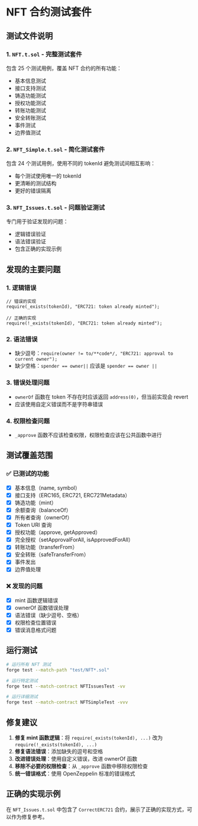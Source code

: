 # NFT 合约测试套件

## 测试文件说明

### 1. `NFT.t.sol` - 完整测试套件
包含 25 个测试用例，覆盖 NFT 合约的所有功能：
- 基本信息测试
- 接口支持测试
- 铸造功能测试
- 授权功能测试
- 转账功能测试
- 安全转账测试
- 事件测试
- 边界值测试

### 2. `NFT_Simple.t.sol` - 简化测试套件
包含 24 个测试用例，使用不同的 tokenId 避免测试间相互影响：
- 每个测试使用唯一的 tokenId
- 更清晰的测试结构
- 更好的错误隔离

### 3. `NFT_Issues.t.sol` - 问题验证测试
专门用于验证发现的问题：
- 逻辑错误验证
- 语法错误验证
- 包含正确的实现示例

## 发现的主要问题

### 1. 逻辑错误
```solidity
// 错误的实现
require(_exists(tokenId), "ERC721: token already minted");

// 正确的实现
require(!_exists(tokenId), "ERC721: token already minted");
```

### 2. 语法错误
- 缺少逗号：`require(owner != to/**code*/, "ERC721: approval to current owner");`
- 缺少空格：`spender == owner||` 应该是 `spender == owner ||`

### 3. 错误处理问题
- `ownerOf` 函数在 token 不存在时应该返回 `address(0)`，但当前实现会 revert
- 应该使用自定义错误而不是字符串错误

### 4. 权限检查问题
- `_approve` 函数不应该检查权限，权限检查应该在公共函数中进行

## 测试覆盖范围

### ✅ 已测试的功能
- [x] 基本信息（name, symbol）
- [x] 接口支持（ERC165, ERC721, ERC721Metadata）
- [x] 铸造功能（mint）
- [x] 余额查询（balanceOf）
- [x] 所有者查询（ownerOf）
- [x] Token URI 查询
- [x] 授权功能（approve, getApproved）
- [x] 完全授权（setApprovalForAll, isApprovedForAll）
- [x] 转账功能（transferFrom）
- [x] 安全转账（safeTransferFrom）
- [x] 事件发出
- [x] 边界值处理

### ❌ 发现的问题
- [x] mint 函数逻辑错误
- [x] ownerOf 函数错误处理
- [x] 语法错误（缺少逗号、空格）
- [x] 权限检查位置错误
- [x] 错误消息格式问题

## 运行测试

```bash
# 运行所有 NFT 测试
forge test --match-path "test/NFT*.sol"

# 运行特定测试
forge test --match-contract NFTIssuesTest -vv

# 运行详细测试
forge test --match-contract NFTSimpleTest -vvv
```

## 修复建议

1. **修复 mint 函数逻辑**：将 `require(_exists(tokenId), ...)` 改为 `require(!_exists(tokenId), ...)`
2. **修复语法错误**：添加缺失的逗号和空格
3. **改进错误处理**：使用自定义错误，改进 ownerOf 函数
4. **移除不必要的权限检查**：从 `_approve` 函数中移除权限检查
5. **统一错误格式**：使用 OpenZeppelin 标准的错误格式

## 正确的实现示例

在 `NFT_Issues.t.sol` 中包含了 `CorrectERC721` 合约，展示了正确的实现方式，可以作为修复参考。


